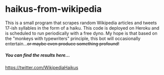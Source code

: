 # haikus-from-wikipedia
This is a small program that scrapes random Wikipedia articles and tweets 17-ish syllables in the form of a haiku. This code is deployed on Heroku and is scheduled to run periodically with a free dyno. My hope is that based on the "monkeys with typewriters" principle, this bot will occasionally entertain...~~or maybe even produce something profound!~~

##### You can find the results here...

https://twitter.com/WikipediaHaikus
